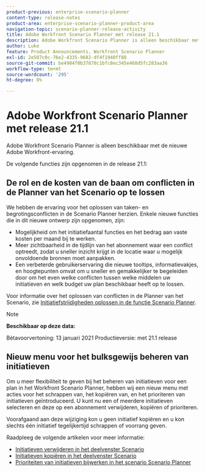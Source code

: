 ```yaml
---
product-previous: enterprise-scenario-planner
content-type: release-notes
product-area: enterprise-scenario-planner-product-area
navigation-topic: scenario-planner-release-activity
title: Adobe Workfront Scenario Planner met release 21.1
description: Adobe Workfront Scenario Planner is alleen beschikbaar met de nieuwe Adobe Workfront-ervaring.
author: Luke
feature: Product Announcements, Workfront Scenario Planner
exl-id: 2e507c0c-76e2-4335-9682-df4f1940ff88
source-git-commit: be4904f0b37870c1bfc8ec345e468d5fc283aa36
workflow-type: tm+mt
source-wordcount: '295'
ht-degree: 0%

---
```


# Adobe Workfront Scenario Planner met release 21.1

Adobe Workfront Scenario Planner is alleen beschikbaar met de nieuwe Adobe Workfront-ervaring.

De volgende functies zijn opgenomen in de release 21.1:

## De rol en de kosten van de baan om conflicten in de Planner van het Scenario op te lossen

We hebben de ervaring voor het oplossen van taken- en begrotingsconflicten in de Scenario Planner herzien. Enkele nieuwe functies die in dit nieuwe ontwerp zijn opgenomen, zijn:

* Mogelijkheid om het initiatiefaantal functies en het bedrag aan vaste kosten per maand bij te werken.
* Meer zichtbaarheid in de tijdlijn van het abonnement waar een conflict optreedt, zodat u sneller inzicht krijgt in de locatie waar u mogelijk onvoldoende bronnen moet aanpakken.
* Een verbeterde gebruikerservaring die nieuwe tooltips, informatievakjes, en hoogtepunten omvat om u sneller en gemakkelijker te begeleiden door om het even welke conflicten tussen welke middelen uw initiatieven en welk budget uw plan beschikbaar heeft op te lossen.

Voor informatie over het oplossen van conflicten in de Planner van het Scenario, zie [Initiatiefstrijdigheden oplossen in de functie Scenario Planner](../../../scenario-planner/resolve-conflicts-in-sp.md).

>[!NOTE]
>
>**Beschikbaar op deze data:**
>
>Bètavoorvertoning: 13 januari 2021
Productieversie: met 21.1 release

## Nieuw menu voor het bulksgewijs beheren van initiatieven

Om u meer flexibiliteit te geven bij het beheren van initiatieven voor een plan in het Workfront Scenario Planner, hebben wij een nieuw menu met acties voor het schrappen van, het kopiëren van, en het prioriteren van initiatieven geïntroduceerd. U kunt nu een of meerdere initiatieven selecteren en deze op een abonnement verwijderen, kopiëren of prioriteren.

Voorafgaand aan deze wijziging kon u geen initiatief kopiëren en u kon slechts één initiatief tegelijkertijd schrappen of voorrang geven.

Raadpleeg de volgende artikelen voor meer informatie:

* [Initiatieven verwijderen in het deelvenster Scenario](../../../scenario-planner/delete-initiatives.md)
* [Initiatieven kopiëren in het deelvenster Scenario](../../../scenario-planner/copy-initiatives.md)
* [Prioriteiten van initiatieven bijwerken in het scenario Scenario Planner](../../../scenario-planner/prioritize-initiatives.md)

